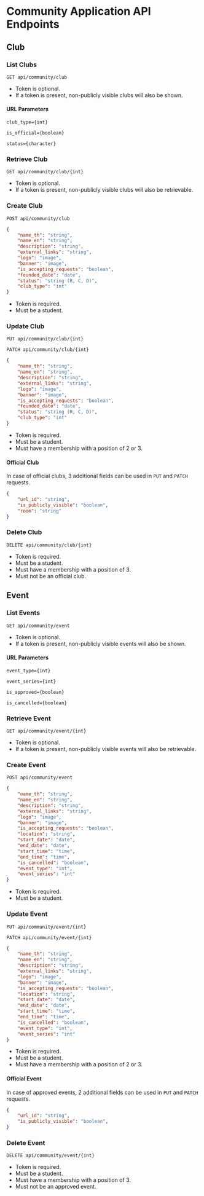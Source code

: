 # Community Application API Endpoints

## Club

### List Clubs

`GET api/community/club`

- Token is optional.
- If a token is present, non-publicly visible clubs will also be shown.

#### URL Parameters

`club_type={int}`

`is_official={boolean}`

`status={character}`

### Retrieve Club

`GET api/community/club/{int}`

- Token is optional.
- If a token is present, non-publicly visible clubs will also be retrievable.

### Create Club

`POST api/community/club`

```json
{
    "name_th": "string",
    "name_en": "string",
    "description": "string",
    "external_links": "string",
    "logo": "image",
    "banner": "image",
    "is_accepting_requests": "boolean",
    "founded_date": "date",
    "status": "string (R, C, D)",
    "club_type": "int"
}
```

- Token is required.
- Must be a student.

### Update Club

`PUT api/community/club/{int}`

`PATCH api/community/club/{int}`

```json
{
    "name_th": "string",
    "name_en": "string",
    "description": "string",
    "external_links": "string",
    "logo": "image",
    "banner": "image",
    "is_accepting_requests": "boolean",
    "founded_date": "date",
    "status": "string (R, C, D)",
    "club_type": "int"
}
```

- Token is required.
- Must be a student.
- Must have a membership with a position of 2 or 3.

#### Official Club

In case of official clubs, 3 additional fields can be used in `PUT` and `PATCH` requests.

```json
{
    "url_id": "string",
    "is_publicly_visible": "boolean",
    "room": "string"
}
```

### Delete Club

`DELETE api/community/club/{int}`

- Token is required.
- Must be a student.
- Must have a membership with a position of 3.
- Must not be an official club.

## Event

### List Events

`GET api/community/event`

- Token is optional.
- If a token is present, non-publicly visible events will also be shown.

#### URL Parameters

`event_type={int}`

`event_series={int}`

`is_approved={boolean}`

`is_cancelled={boolean}`

### Retrieve Event

`GET api/community/event/{int}`

- Token is optional.
- If a token is present, non-publicly visible events will also be retrievable.

### Create Event

`POST api/community/event`

```json
{
    "name_th": "string",
    "name_en": "string",
    "description": "string",
    "external_links": "string",
    "logo": "image",
    "banner": "image",
    "is_accepting_requests": "boolean",
    "location": "string",
    "start_date": "date",
    "end_date": "date",
    "start_time": "time",
    "end_time": "time",
    "is_cancelled": "boolean",
    "event_type": "int",
    "event_series": "int"
}
```

- Token is required.
- Must be a student.

### Update Event

`PUT api/community/event/{int}`

`PATCH api/community/event/{int}`

```json
{
    "name_th": "string",
    "name_en": "string",
    "description": "string",
    "external_links": "string",
    "logo": "image",
    "banner": "image",
    "is_accepting_requests": "boolean",
    "location": "string",
    "start_date": "date",
    "end_date": "date",
    "start_time": "time",
    "end_time": "time",
    "is_cancelled": "boolean",
    "event_type": "int",
    "event_series": "int"
}
```

- Token is required.
- Must be a student.
- Must have a membership with a position of 2 or 3.

#### Official Event

In case of approved events, 2 additional fields can be used in `PUT` and `PATCH` requests.

```json
{
    "url_id": "string",
    "is_publicly_visible": "boolean",
}
```

### Delete Event

`DELETE api/community/event/{int}`

- Token is required.
- Must be a student.
- Must have a membership with a position of 3.
- Must not be an approved event.
